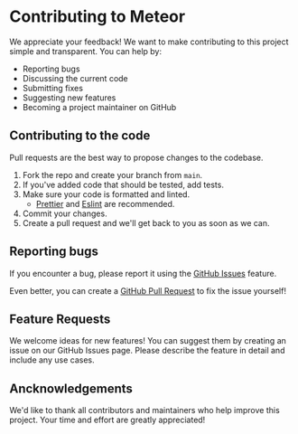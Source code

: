# Contributing to Meteor

We appreciate your feedback! We want to make contributing to this project simple and transparent. You can help by:

- Reporting bugs
- Discussing the current code
- Submitting fixes
- Suggesting new features
- Becoming a project maintainer on GitHub

## Contributing to the code

Pull requests are the best way to propose changes to the codebase.

1. Fork the repo and create your branch from `main`.
2. If you've added code that should be tested, add tests.
3. Make sure your code is formatted and linted.
   - [Prettier](https://prettier.io/) and [Eslint](https://eslint.org/) are recommended.
4. Commit your changes.
5. Create a pull request and we'll get back to you as soon as we can.

## Reporting bugs

If you encounter a bug, please report it using the [GitHub Issues](https://github.com/meteor-discord/application/issues) feature.

Even better, you can create a [GitHub Pull Request](https://github.com/meteor-discord/application/pulls) to fix the issue yourself!

## Feature Requests

We welcome ideas for new features! You can suggest them by creating an issue on our GitHub Issues page. Please describe the feature in detail and include any use cases.

## Ancknowledgements

We'd like to thank all contributors and maintainers who help improve this project. Your time and effort are greatly appreciated!
